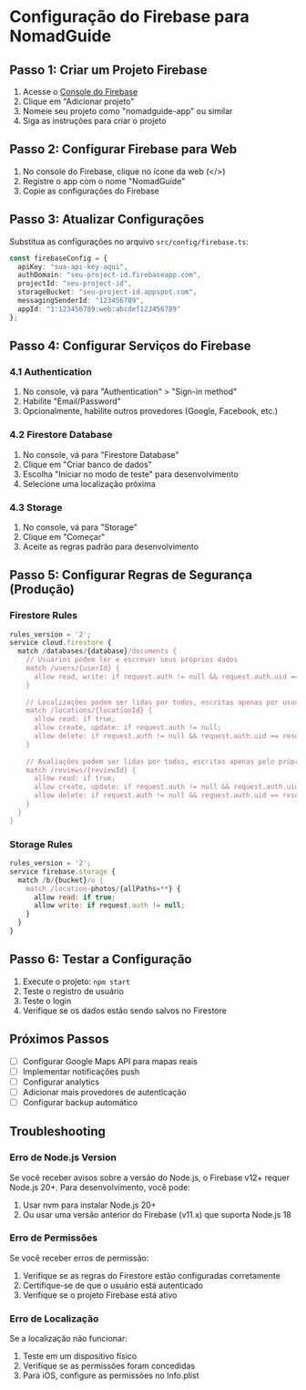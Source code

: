 # Configuração do Firebase para NomadGuide

## Passo 1: Criar um Projeto Firebase

1. Acesse o [Console do Firebase](https://console.firebase.google.com/)
2. Clique em "Adicionar projeto"
3. Nomeie seu projeto como "nomadguide-app" ou similar
4. Siga as instruções para criar o projeto

## Passo 2: Configurar Firebase para Web

1. No console do Firebase, clique no ícone da web (</>)
2. Registre o app com o nome "NomadGuide"
3. Copie as configurações do Firebase

## Passo 3: Atualizar Configurações

Substitua as configurações no arquivo `src/config/firebase.ts`:

```typescript
const firebaseConfig = {
  apiKey: "sua-api-key-aqui",
  authDomain: "seu-project-id.firebaseapp.com",
  projectId: "seu-project-id",
  storageBucket: "seu-project-id.appspot.com",
  messagingSenderId: "123456789",
  appId: "1:123456789:web:abcdef123456789"
};
```

## Passo 4: Configurar Serviços do Firebase

### 4.1 Authentication
1. No console, vá para "Authentication" > "Sign-in method"
2. Habilite "Email/Password"
3. Opcionalmente, habilite outros provedores (Google, Facebook, etc.)

### 4.2 Firestore Database
1. No console, vá para "Firestore Database"
2. Clique em "Criar banco de dados"
3. Escolha "Iniciar no modo de teste" para desenvolvimento
4. Selecione uma localização próxima

### 4.3 Storage
1. No console, vá para "Storage"
2. Clique em "Começar"
3. Aceite as regras padrão para desenvolvimento

## Passo 5: Configurar Regras de Segurança (Produção)

### Firestore Rules
```javascript
rules_version = '2';
service cloud.firestore {
  match /databases/{database}/documents {
    // Usuários podem ler e escrever seus próprios dados
    match /users/{userId} {
      allow read, write: if request.auth != null && request.auth.uid == userId;
    }
    
    // Localizações podem ser lidas por todos, escritas apenas por usuários autenticados
    match /locations/{locationId} {
      allow read: if true;
      allow create, update: if request.auth != null;
      allow delete: if request.auth != null && request.auth.uid == resource.data.createdBy;
    }
    
    // Avaliações podem ser lidas por todos, escritas apenas pelo próprio usuário
    match /reviews/{reviewId} {
      allow read: if true;
      allow create, update: if request.auth != null && request.auth.uid == resource.data.userId;
      allow delete: if request.auth != null && request.auth.uid == resource.data.userId;
    }
  }
}
```

### Storage Rules
```javascript
rules_version = '2';
service firebase.storage {
  match /b/{bucket}/o {
    match /location-photos/{allPaths=**} {
      allow read: if true;
      allow write: if request.auth != null;
    }
  }
}
```

## Passo 6: Testar a Configuração

1. Execute o projeto: `npm start`
2. Teste o registro de usuário
3. Teste o login
4. Verifique se os dados estão sendo salvos no Firestore

## Próximos Passos

- [ ] Configurar Google Maps API para mapas reais
- [ ] Implementar notificações push
- [ ] Configurar analytics
- [ ] Adicionar mais provedores de autenticação
- [ ] Configurar backup automático

## Troubleshooting

### Erro de Node.js Version
Se você receber avisos sobre a versão do Node.js, o Firebase v12+ requer Node.js 20+. Para desenvolvimento, você pode:
1. Usar nvm para instalar Node.js 20+
2. Ou usar uma versão anterior do Firebase (v11.x) que suporta Node.js 18

### Erro de Permissões
Se você receber erros de permissão:
1. Verifique se as regras do Firestore estão configuradas corretamente
2. Certifique-se de que o usuário está autenticado
3. Verifique se o projeto Firebase está ativo

### Erro de Localização
Se a localização não funcionar:
1. Teste em um dispositivo físico
2. Verifique se as permissões foram concedidas
3. Para iOS, configure as permissões no Info.plist
